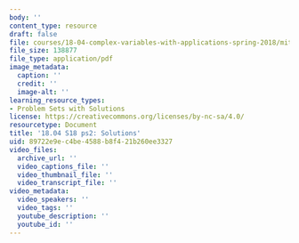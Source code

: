 ```yaml
---
body: ''
content_type: resource
draft: false
file: courses/18-04-complex-variables-with-applications-spring-2018/mit18_04_s18_pset02_sol.pdf
file_size: 138877
file_type: application/pdf
image_metadata:
  caption: ''
  credit: ''
  image-alt: ''
learning_resource_types:
- Problem Sets with Solutions
license: https://creativecommons.org/licenses/by-nc-sa/4.0/
resourcetype: Document
title: '18.04 S18 ps2: Solutions'
uid: 89722e9e-c4be-4588-b8f4-21b260ee3327
video_files:
  archive_url: ''
  video_captions_file: ''
  video_thumbnail_file: ''
  video_transcript_file: ''
video_metadata:
  video_speakers: ''
  video_tags: ''
  youtube_description: ''
  youtube_id: ''
---
```

